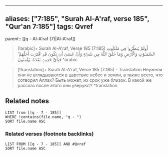 
---
aliases: ["7:185", "Surah Al-A'raf, verse 185", "Qur'an 7:185"]
tags: Qvref
---

parent:: [[q - Al-A'raf (7)|Al-A'raf]]

> [!arabic]+ Surah Al-A'raf, Verse 185 (7:185)
> <span class="quran-arabic">أَوَلَمْ يَنظُرُوا۟ فِى مَلَكُوتِ ٱلسَّمَـٰوَٰتِ وَٱلْأَرْضِ وَمَا خَلَقَ ٱللَّهُ مِن شَىْءٍ وَأَنْ عَسَىٰٓ أَن يَكُونَ قَدِ ٱقْتَرَبَ أَجَلُهُمْ ۖ فَبِأَىِّ حَدِيثٍۭ بَعْدَهُۥ يُؤْمِنُونَ</span>
^arabic

> [!translation]+ Surah Al-A'raf, Verse 185 (7:185) - Translation
> Неужели они не вглядываются в царствие небес и земли, а также всего, что сотворил Аллах? Быть может, их срок уже близок. В какой же рассказ после этого они уверуют?
^translation



## Related notes
```dataview
LIST from [[q - 7 - 185]]
WHERE !contains(file.name, "q - ")
SORT file.name ASC
```

### Related verses (footnote backlinks)
```dataview
LIST FROM [[q - 7 - 185]] AND #Qvref
SORT file.name ASC
```

